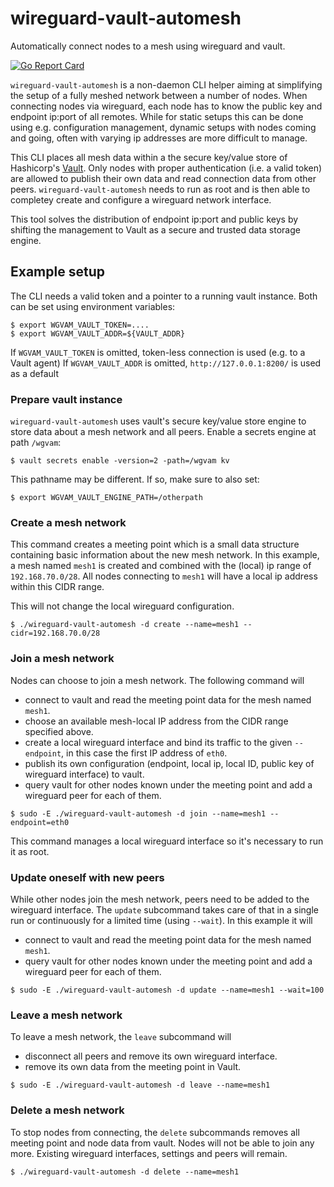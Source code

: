# wireguard-vault-automesh
Automatically connect nodes to a mesh using wireguard and vault.

[![Go Report Card](https://goreportcard.com/badge/github.com/aschmidt75/wireguard-vault-automesh)](https://goreportcard.com/report/github.com/aschmidt75/wireguard-vault-automesh)

`wireguard-vault-automesh` is a non-daemon CLI helper aiming at simplifying the setup of a fully meshed network between a number of nodes. When connecting nodes via wireguard, each node has to know the public key and endpoint ip:port of all remotes. While for static setups this can be done using e.g. configuration management, dynamic setups with nodes coming and going, often with varying ip addresses are more difficult to manage.

This CLI places all mesh data within a the secure key/value store of Hashicorp's [Vault](vaultproject.io). Only nodes with proper authentication (i.e. a valid token) are allowed to publish their own data and read connection data from other peers. `wireguard-vault-automesh` needs to run as root and is then able to completey create and configure a wireguard network interface.

This tool solves the distribution of endpoint ip:port and public keys by shifting the management to Vault as a secure and trusted data storage engine.

## Example setup

The CLI needs a valid token and a pointer to a running vault instance. Both can be set using environment variables:

```
$ export WGVAM_VAULT_TOKEN=....
$ export WGVAM_VAULT_ADDR=${VAULT_ADDR}
```

If `WGVAM_VAULT_TOKEN` is omitted, token-less connection is used (e.g. to a Vault agent)
If `WGVAM_VAULT_ADDR` is omitted, `http://127.0.0.1:8200/` is used as a default

### Prepare vault instance

`wireguard-vault-automesh` uses vault's secure key/value store engine to store data about a mesh network and all peers.
Enable a secrets engine at path `/wgvam`:

```
$ vault secrets enable -version=2 -path=/wgvam kv
```

This pathname may be different. If so, make sure to also set:

```
$ export WGVAM_VAULT_ENGINE_PATH=/otherpath
```

### Create a mesh network

This command creates a meeting point which is a small data structure containing basic information
about the new mesh network. In this example, a mesh named `mesh1` is created and combined with the
(local) ip range of `192.168.70.0/28`. All nodes connecting to `mesh1` will have a local ip address within
this CIDR range.

This will not change the local wireguard configuration.

```
$ ./wireguard-vault-automesh -d create --name=mesh1 --cidr=192.168.70.0/28
```

### Join a mesh network

Nodes can choose to join a mesh network. The following command will
- connect to vault and read the meeting point data for the mesh named `mesh1`.
- choose an available mesh-local IP address from the CIDR range specified above.
- create a local wireguard interface and bind its traffic to the given `--endpoint`, in this case the first IP address of `eth0`.
- publish its own configuration (endpoint, local ip, local ID, public key of wireguard interface) to vault.
- query vault for other nodes known under the meeting point and add a wireguard peer for each of them.

```
$ sudo -E ./wireguard-vault-automesh -d join --name=mesh1 --endpoint=eth0
```

This command manages a local wireguard interface so it's necessary to run it as root.

### Update oneself with new peers

While other nodes join the mesh network, peers need to be added to the wireguard interface. The `update` subcommand takes
care of that in a single run or continuously for a limited time (using `--wait`). In this example it will

- connect to vault and read the meeting point data for the mesh named `mesh1`.
- query vault for other nodes known under the meeting point and add a wireguard peer for each of them.

```
$ sudo -E ./wireguard-vault-automesh -d update --name=mesh1 --wait=100
```

### Leave a mesh network

To leave a mesh network,  the `leave` subcommand will
- disconnect all peers and remove its own wireguard interface.
- remove its own data from the meeting point in Vault.

```
$ sudo -E ./wireguard-vault-automesh -d leave --name=mesh1
```

### Delete a mesh network

To stop nodes from connecting, the `delete` subcommands removes all meeting point and node data from vault.
Nodes will not be able to join any more. Existing wireguard interfaces, settings and peers will remain.

```
$ ./wireguard-vault-automesh -d delete --name=mesh1 
```
